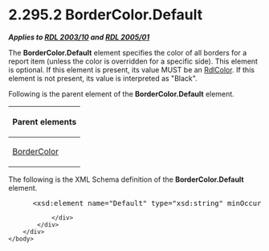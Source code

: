 <html dir="LTR" xmlns:mshelp="http://msdn.microsoft.com/mshelp" xmlns:ddue="http://ddue.schemas.microsoft.com/authoring/2003/5" xmlns:xlink="http://www.w3.org/1999/xlink" xmlns:tool="http://www.microsoft.com/tooltip">
    <head>
        <meta http-equiv="Content-Type" content="text/html; CHARSET=utf-8"></meta>
        <meta name="save" content="history"></meta>
        <title>2.295.2 BorderColor.Default</title>
        <xml>
            <mshelp:toctitle title="2.295.2 BorderColor.Default"></mshelp:toctitle>
            <mshelp:rltitle title="[MS-RDL]: BorderColor.Default"></mshelp:rltitle>
            <mshelp:keyword index="A" term="6af30362-99ef-4975-8b40-d64292e8e7d6"></mshelp:keyword>
            <mshelp:attr name="DCSext.ContentType" value="open specification"></mshelp:attr>
            <mshelp:attr name="AssetID" value="6af30362-99ef-4975-8b40-d64292e8e7d6"></mshelp:attr>
            <mshelp:attr name="TopicType" value="kbRef"></mshelp:attr>
            <mshelp:attr name="DCSext.Title" value="[MS-RDL]: BorderColor.Default" />
        </xml>
    </head>
    <body>
        <div id="header">
            <h1 class="heading">2.295.2 BorderColor.Default</h1>
        </div>
        <div id="mainSection">
            <div id="mainBody">
                <div id="allHistory" class="saveHistory"></div>
                <div id="sectionSection0" class="section" name="collapseableSection">
                    

<p><b><i>Applies to </i></b><a href="a7e2ad00-07c8-4f6d-80ab-3ad55df7b233.html"><b><i>RDL 2003/10</i></b></a><b>
<i>and </i></b><a href="3ebe2912-4958-4832-b391-cad1f5e13338.html"><b><i>RDL 2005/01</i></b></a></p>

<p>The <b>BorderColor.Default</b> element specifies the color
of all borders for a report item (unless the color is overridden for a specific
side). This element is optional. If this element is present, its value MUST be
an <a href="b302c6a5-6023-42b1-95ed-bafcdc4b5714.html">RdlColor</a>. If this
element is not present, its value is interpreted as &quot;Black&quot;.</p>

<p>Following is the parent element of the <b>BorderColor.Default</b>
element.</p>

<table>
 <thead>
  <tr>
   <th>
   <p>Parent elements</p>
   </th>
  </tr>
 </thead>
 <tr>
  <td>
  <p><a href="66641e6c-1e60-483e-a84d-d43d738623bf.html">BorderColor</a></p>
  </td>
 </tr>
</table>

<p>The following is the XML Schema definition of the <b>BorderColor.Default</b>
element.</p>

<dl>
<dd>
<div><pre> &lt;xsd:element name=&quot;Default&quot; type=&quot;xsd:string&quot; minOccurs=&quot;0&quot; /&gt;
</pre></div>
</dd></dl>


                </div>
            </div>
        </div>
    </body>
</html>